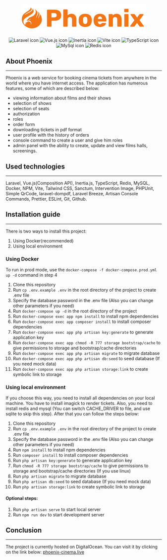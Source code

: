 <p align="center"><a href="https://phoenix-cinema.live" target="_blank"><img src="https://raw.githubusercontent.com/try-to-catch/phoenix-cinema.live/4c377a789aa12e284a447dd715d8f995bda3066b/public/images/icons/logo.svg" width="400" alt="Phoenix Logo"></a></p>

<p align="center">
<img src="https://img.shields.io/badge/laravel-FF2D20?style=for-the-badge&logo=laravel&logoColor=white" alt="Laravel icon"/>
<img src="https://img.shields.io/badge/vue-4FC08D?style=for-the-badge&logo=vue.js&logoColor=white" alt="Vue.js icon"/>
<img src="https://img.shields.io/badge/inertia-9553E9?style=for-the-badge&logo=inertia&logoColor=white" alt="Inertia icon"/>
<img src="https://img.shields.io/badge/vite-646CFF?style=for-the-badge&logo=vite&logoColor=white" alt="Vite icon"/>
<img src="https://img.shields.io/badge/typescript-3178C6?style=for-the-badge&logo=TypeScript&logoColor=white" alt="TypeScript icon"/>
<img src="https://img.shields.io/badge/mysql-4479A1?style=for-the-badge&logo=mysql&logoColor=white" alt="MySql icon"/>
<img src="https://img.shields.io/badge/redis-white?style=for-the-badge&logo=redis&logoColor=DC382D" alt="Redis icon"/>
</p>

## About Phoenix
___
Phoenix is a web service for booking cinema tickets from anywhere in the world where you have internet access. The application has numerous features, some of which are described below:

- viewing information about films and their shows
- selection of shows
- selection of seats
- authorization
- roles
- order form
- downloading tickets in pdf format
- user profile with the history of orders
- console command to create a user and give him roles
- admin panel with the ability to create, update and view films halls, screenings.

## Used technologies
___
Laravel, Vue.js(Composition API), Inertia.js, TypeScript, Redis, MySQL, Docker, NPM, Vite, Tailwind CSS, Sanctum, Intervention Image, PHPUnit, Simple QrCode, laravel-dompdf, Laravel Breeze, Artisan Console Commands, Prettier, ESLint, Git, Github.

## Installation guide
___
There is two ways to install this project:
1. Using Docker(recommended)
2. Using local environment

### Using Docker
To run in prod mode, use the `docker-compose -f docker-compose.prod.yml up -d` command in step 4

1. Clone this repository
2. Run `cp .env.example .env` in the root directory of the project to create .env file
3. Specify the database password in the .env file (Also you can change other parameters if you need)
4. Run `docker-compose up -d` in the root directory of the project
5. Run `docker-compose exec app npm install` to install npm dependencies
6. Run `docker-compose exec app composer install` to install composer dependencies
7. Run `docker-compose exec app php artisan key:generate` to generate application key
8. Run `docker-compose exec app chmod -R 777 storage bootstrap/cache` to give permissions to storage and bootstrap/cache directories
9. Run `docker-compose exec app php artisan migrate` to migrate database
10. Run `docker-compose exec app php artisan db:seed` to seed database (If you need mock data)
11. Run `docker-compose exec app php artisan storage:link` to create symbolic link to storage

### Using local environment
If you choose this way, you need to install all dependencies on your local machine. You have to install imagick to render tickets. Also, you need to install redis and mysql (You can switch CACHE_DRIVER to file, and use sqlite to skip this step). After that you can follow the steps below:

1. Clone this repository
2. Run `cp .env.example .env` in the root directory of the project to create .env file
3. Specify the database password in the .env file (Also you can change other parameters if you need)
4. Run `npm install` to install npm dependencies
5. Run `composer install` to install composer dependencies
6. Run `php artisan key:generate` to generate application key
7. Run `chmod -R 777 storage bootstrap/cache` to give permissions to storage and bootstrap/cache directories (If you use linux)
8. Run `php artisan migrate` to migrate database
9. Run `php artisan db:seed` to seed database (If you need mock data)
10. Run `php artisan storage:link` to create symbolic link to storage

#### Optional steps:
1. Run `php artisan serve` to start local server
2. Run `npm run dev` to start development server

## Conclusion
___
The project is currently hosted on DigitalOcean. You can visit it by clicking on the link below:
<a href="https://phoenix-cinema.live" target="_blank">phoenix-cinema.live</a>
